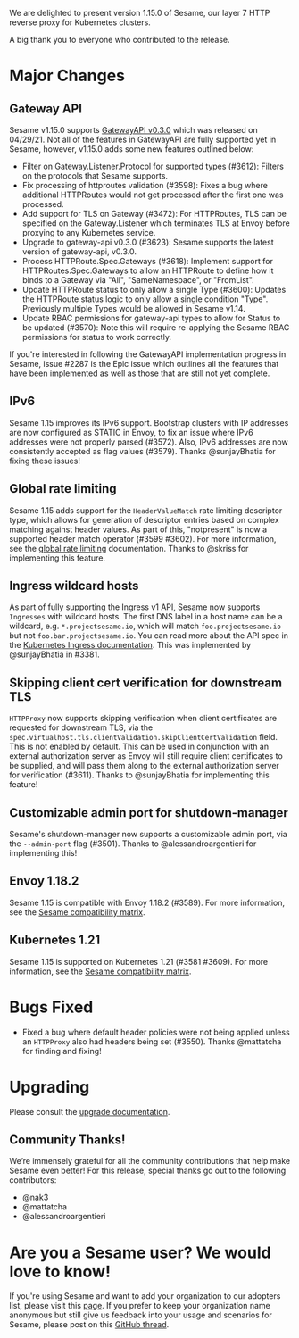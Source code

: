 We are delighted to present version 1.15.0 of Sesame, our layer 7 HTTP reverse proxy for Kubernetes clusters.

A big thank you to everyone who contributed to the release.

# Major Changes

## Gateway API
Sesame v1.15.0 supports [GatewayAPI v0.3.0](https://github.com/kubernetes-sigs/gateway-api/releases/tag/v0.3.0) which was released on 04/29/21. Not all of the features in GatewayAPI are fully supported yet in Sesame, however, v1.15.0 adds some new features outlined below:
- Filter on Gateway.Listener.Protocol for supported types (#3612): Filters on the protocols that Sesame supports.
- Fix processing of httproutes validation (#3598): Fixes a bug where additional HTTPRoutes would not get processed after the first one was processed. 
- Add support for TLS on Gateway (#3472): For HTTPRoutes, TLS can be specified on the Gateway.Listener which terminates TLS at Envoy before proxying to any Kubernetes service.
- Upgrade to gateway-api v0.3.0 (#3623): Sesame supports the latest version of gateway-api, v0.3.0.
- Process HTTPRoute.Spec.Gateways (#3618): Implement support for HTTPRoutes.Spec.Gateways to allow an HTTPRoute to define how it binds to a Gateway via "All", "SameNamespace", or "FromList". 
- Update HTTPRoute status to only allow a single Type (#3600): Updates the HTTPRoute status logic to only allow a single condition "Type". Previously multiple Types would be allowed in Sesame v1.14.
- Update RBAC permissions for gateway-api types to allow for Status to be updated (#3570): Note this will require re-applying the Sesame RBAC permissions for status to work correctly. 

If you're interested in following the GatewayAPI implementation progress in Sesame, issue #2287 is the Epic issue which outlines all the features that have been implemented as well as those that are still not yet complete. 

## IPv6
Sesame 1.15 improves its IPv6 support. Bootstrap clusters with IP addresses are now configured as STATIC in Envoy, to fix an issue where IPv6 addresses were not properly parsed (#3572). Also, IPv6 addresses are now consistently accepted as flag values (#3579). Thanks @sunjayBhatia for fixing these issues!

## Global rate limiting
Sesame 1.15 adds support for the `HeaderValueMatch` rate limiting descriptor type, which allows for generation of descriptor entries based on complex matching against header values. As part of this, "notpresent" is now a supported header match operator (#3599 #3602). For more information, see the [global rate limiting](https://projectsesame.io/docs/v1.15.0/config/rate-limiting/#descriptors--descriptor-entries) documentation. Thanks to @skriss for implementing this feature.

## Ingress wildcard hosts
As part of fully supporting the Ingress v1 API, Sesame now supports `Ingresses` with wildcard hosts. The first DNS label in a host name can be a wildcard, e.g. `*.projectsesame.io`, which will match `foo.projectsesame.io` but not `foo.bar.projectsesame.io`. You can read more about the API spec in the [Kubernetes Ingress documentation](https://kubernetes.io/docs/concepts/services-networking/ingress/#hostname-wildcards). This was implemented by @sunjayBhatia in #3381.

## Skipping client cert verification for downstream TLS
`HTTPProxy` now supports skipping verification when client certificates are requested for downstream TLS, via the `spec.virtualhost.tls.clientValidation.skipClientCertValidation` field. This is not enabled by default. This can be used in conjunction with an external authorization server as Envoy will still require client certificates to be supplied, and will pass them along to the external authorization server for verification (#3611). Thanks to @sunjayBhatia for implementing this feature!

## Customizable admin port for shutdown-manager
Sesame's shutdown-manager now supports a customizable admin port, via the `--admin-port` flag (#3501). Thanks to @alessandroargentieri for implementing this!

## Envoy 1.18.2
Sesame 1.15 is compatible with Envoy 1.18.2 (#3589). For more information, see the [Sesame compatibility matrix](https://projectsesame.io/resources/compatibility-matrix/).

## Kubernetes 1.21
Sesame 1.15 is supported on Kubernetes 1.21 (#3581 #3609). For more information, see the [Sesame compatibility matrix](https://projectsesame.io/resources/compatibility-matrix/).

# Bugs Fixed
- Fixed a bug where default header policies were not being applied unless an `HTTPProxy` also had headers being set (#3550). Thanks @mattatcha for finding and fixing!

# Upgrading
Please consult the [upgrade documentation](https://projectsesame.io/resources/upgrading/).

## Community Thanks!
We’re immensely grateful for all the community contributions that help make Sesame even better! For this release, special thanks go out to the following contributors:
- @nak3
- @mattatcha
- @alessandroargentieri

# Are you a Sesame user? We would love to know!
If you're using Sesame and want to add your organization to our adopters list, please visit this [page](https://github.com/projectsesame/sesame/blob/master/ADOPTERS.md). If you prefer to keep your organization name anonymous but still give us feedback into your usage and scenarios for Sesame, please post on this [GitHub thread](https://github.com/projectsesame/sesame/issues/1269).

